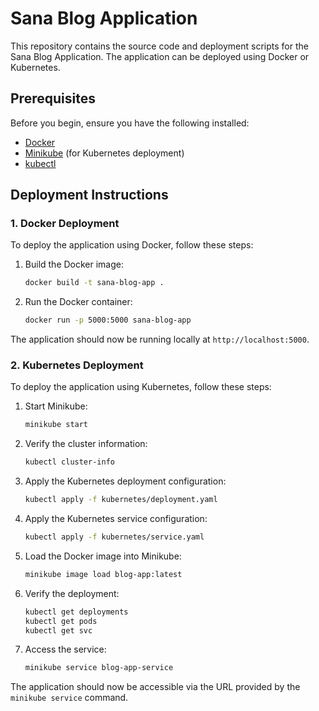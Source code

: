 # Sana Blog Application

This repository contains the source code and deployment scripts for the Sana Blog Application. The application can be deployed using Docker or Kubernetes.

## Prerequisites

Before you begin, ensure you have the following installed:

- [Docker](https://docs.docker.com/get-docker/)
- [Minikube](https://minikube.sigs.k8s.io/docs/start/) (for Kubernetes deployment)
- [kubectl](https://kubernetes.io/docs/tasks/tools/)

## Deployment Instructions

### 1. Docker Deployment

To deploy the application using Docker, follow these steps:

1. Build the Docker image:
    ```sh
    docker build -t sana-blog-app .
    ```

2. Run the Docker container:
    ```sh
    docker run -p 5000:5000 sana-blog-app
    ```

The application should now be running locally at `http://localhost:5000`.

### 2. Kubernetes Deployment

To deploy the application using Kubernetes, follow these steps:

1. Start Minikube:
    ```sh
    minikube start
    ```

2. Verify the cluster information:
    ```sh
    kubectl cluster-info
    ```

3. Apply the Kubernetes deployment configuration:
    ```sh
    kubectl apply -f kubernetes/deployment.yaml
    ```

4. Apply the Kubernetes service configuration:
    ```sh
    kubectl apply -f kubernetes/service.yaml
    ```

5. Load the Docker image into Minikube:
    ```sh
    minikube image load blog-app:latest
    ```

6. Verify the deployment:
    ```sh
    kubectl get deployments
    kubectl get pods
    kubectl get svc
    ```

7. Access the service:
    ```sh
    minikube service blog-app-service
    ```

The application should now be accessible via the URL provided by the `minikube service` command.
